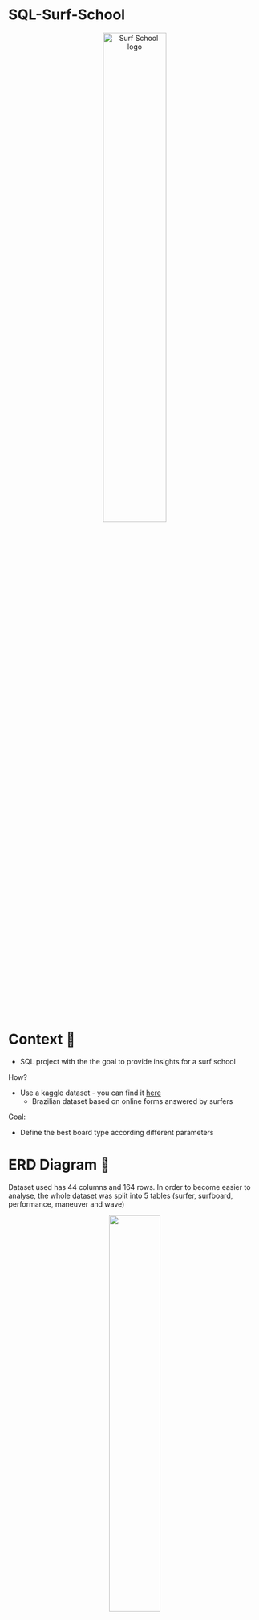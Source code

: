 # SQL-Surf-School

<p align="center">
  <img src="https://image.cdn2.seaart.ai/static/27d4e6081cfd96941a177d87a6270834/20230807/d60b55712e29a7064d60d9877e8a6d8a.jpeg" width="50%" alt="Surf School logo">
</p>

# Context 🌊

- SQL project with the the goal to provide insights for a surf school

How?
- Use a kaggle dataset - you can find it [here](https://www.kaggle.com/datasets/loureiro85/surfing)
  - Brazilian dataset based on online forms answered by surfers

 Goal:
 - Define the best board type according different parameters

# ERD Diagram 🎣

Dataset used has 44 columns and 164 rows. In order to become easier to analyse, the whole dataset was split into 5 tables (surfer, surfboard, performance, maneuver and wave)

<p align="center">
  <img src="https://i.ibb.co/kJBfbv9/ERD-Diagram.png" width="45%">
</p>

# Analysis 🏄
5 analysis were made in order to correlate all the tables:

 1.  To count the different surfboard type that surfers have / Understand the surfers experience
 2.  To count the different surfboard type the dataset has based on surfers experience
 3.  Understand which type of surfboard allows to do a certain maneuver
    - For this case maneuver chosen was straight_ahead and the occurrence of it was always
 4.  Understand which type of surfboard allows a better performance in a specific parameter
    - I choose flotation parameter and excellent
 5.  Understand which type of surfboard suits the best for the wave shape and wave height

# Conclusions ⛵

- Dataset doesn’t provide much information for beginner surfers
- Most of the information come from advanced surfers
- Data needs to be cleaned

### Solutions for Surf School
 1. Focus on advanced surfers - provide different surfboards (shortboards) and advanced classes supported by data and film analysis.

 2. Focus on beginner surfers - create a survey and gather information next to surf schools

 3. Mix approach - focus both on advanced and beginner surfers.

### Future actions
- Going deep on the analysis of surfboards measures
- Create a survey to define which are the best wetsuits
- Create a survey to define prices for rentals and classes



